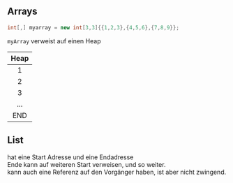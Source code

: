 ## Arrays

```csharp
int[,] myarray = new int[3,3]{{1,2,3},{4,5,6},{7,8,9}};  
```
`myArray` verweist auf einen Heap

|Heap|
|:---:|
|1|
|2|
|3|
|...|
|END|

## List
hat eine Start Adresse und eine Endadresse  
Ende kann auf weiteren Start verweisen, und so weiter.  
kann auch eine Referenz auf den Vorgänger haben, ist aber nicht zwingend.  
